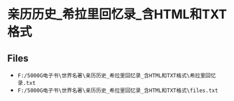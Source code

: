 # 亲历历史_希拉里回忆录_含HTML和TXT格式

## Files

- `F:/5000G电子书\世界名著\亲历历史_希拉里回忆录_含HTML和TXT格式\希拉里回忆录.txt`
- `F:/5000G电子书\世界名著\亲历历史_希拉里回忆录_含HTML和TXT格式\files.txt`
